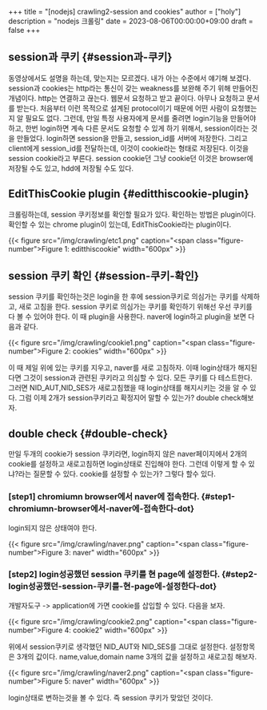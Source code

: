 +++
title = "[nodejs] crawling2-session and cookies"
author = ["holy"]
description = "nodejs 크롤링"
date = 2023-08-06T00:00:00+09:00
draft = false
+++

## session과 쿠키 {#session과-쿠키}

동영상에서도 설명을 하는데, 맞는지는 모르겠다. 내가 아는 수준에서
얘기해 보겠다. session과 cookies는 http라는 통신이 갖는 weakness를
보완해 주기 위해 만들어진 개념이다. http는 연결하고 끊는다. 웹문서
요청하고 받고 끝이다. 아무나 요청하고 문서를 받는다. 처음부터 이런
목적으로 설계된 protocol이기 때문에 어떤 사람이 요청했는지 알 필요도
없다. 그런데, 만일 특정 사용자에게 문서를 줄려면 login기능을 만들어야
하고, 한번 login하면 계속 다른 문서도 요청할 수 있게 하기 위해서,
session이라는 것을 만들었다. login하면 session을 만들고, session_id를
서버에 저장한다. 그리고 client에게 session_id를 전달하는데, 이것이
cookie라는 형태로 저장된다. 이것을 session cookie라고 부른다. session
cookie던 그냥 cookie던 이것은 browser에 저장될 수도 있고, hdd에 저장될
수도 있다.


## EditThisCookie plugin {#editthiscookie-plugin}

크롤링하는데, session 쿠키정보를 확인할 필요가 있다. 확인하는 방법은
plugin이다. 확인할 수 있는 chrome plugin이 있는데, EditThisCookie라는
plugin이다.

<a id="figure--editthiscookie"></a>

{{< figure src="/img/crawling/etc1.png" caption="<span class=\"figure-number\">Figure 1: </span>editthiscookie" width="600px" >}}


## session 쿠키 확인 {#session-쿠키-확인}

session 쿠키를 확인하는것은 login을 한 후에 session쿠키로 의심가는
쿠키를 삭제하고, 새로 고침을 한다. session 쿠키로 의심가는 쿠키를
확인하기 위해선 우선 쿠키를 다 볼 수 있어야 한다. 이 때 plugin을 사용한다.
naver에 login하고 plugin을 보면 다음과 같다.

<a id="figure--cookies"></a>

{{< figure src="/img/crawling/cookie1.png" caption="<span class=\"figure-number\">Figure 2: </span>cookies" width="600px" >}}

이 때 제일 위에 있는 쿠키를 지우고, naver를 새로 고침하자. 이때
login상태가 해지된다면 그것이 session과 관련된 쿠키라고 의심할 수
있다. 모든 쿠키를 다 테스트한다. 그러면 NID_AUT,NID_SES가 새로고침했을
때 login상태를 해지시키는 것을 알 수 있다. 그럼 이제 2개가
session쿠키라고 확정지어 말할 수 있는가? double check해보자.


## double check {#double-check}

만일 두개의 cookie가 session 쿠키라면, login하지 않은 naver페이지에서
2개의 cookie를 설정하고 새로고침하면 login상태로 진입해야 한다. 그런데 이렇게
할 수 있냐?라는 질문할 수 있다. cookie를 설정할 수 있는가? 그렇다 할수 있다.


### [step1] chromiumn browser에서 naver에 접속한다. {#step1-chromiumn-browser에서-naver에-접속한다-dot}

login되지 않은 상태여야 한다.

<a id="figure--naver"></a>

{{< figure src="/img/crawling/naver.png" caption="<span class=\"figure-number\">Figure 3: </span>naver" width="600px" >}}


### [step2] login성공했던 session 쿠키를 현 page에 설정한다. {#step2-login성공했던-session-쿠키를-현-page에-설정한다-dot}

개발자도구 -&gt; application에 가면 cookie를 삽입할 수 있다. 다음을
보자.

<a id="figure--cookie2"></a>

{{< figure src="/img/crawling/cookie2.png" caption="<span class=\"figure-number\">Figure 4: </span>cookie2" width="600px" >}}

위에서 session쿠키로 생각했던 NID_AUT와 NID_SES를 그대로
설정한다. 설정항목은 3개의 값이다. name,value,domain name 3개의 값을
설정하고 새로고침 해보자.

<a id="figure--naver"></a>

{{< figure src="/img/crawling/naver2.png" caption="<span class=\"figure-number\">Figure 5: </span>naver" width="600px" >}}

login상태로 변하는것을 볼 수 있다. 즉 session 쿠키가 맞았던 것이다.
